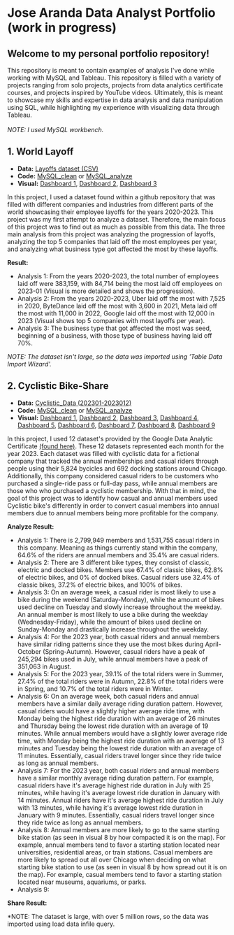 # Jose Aranda Data Analyst Portfolio (work in progress)
## Welcome to my personal portfolio repository! 
This repository is meant to contain examples of analysis I've done while working with MySQL and Tableau. This repository is filled with a variety of projects ranging from solo projects, projects from data analytics certificate courses, and projects inspired by 
YouTube videos. Ultimately, this is meant to showcase my skills and expertise in data analysis and data manipulation using SQL, while highlighting my experience with visualizing data through Tableau. 
<br/> <br/>*NOTE: I used MySQL workbench.*

## 1. World Layoff
- **Data:** [Layoffs dataset (CSV)](World_layoffs_github/layoffs.csv)
- **Code:** [MySQL_clean](World_layoffs_github/world_layoffs_clean.sql) or [MySQL_analyze](World_layoffs_github/world_layoffs_analyze.sql)
- **Visual:** [Dashboard 1](https://public.tableau.com/app/profile/jose.aranda7220/viz/layoff_progression_dash/layoff_progression_visual),
[Dashboard 2](https://public.tableau.com/app/profile/jose.aranda7220/viz/top5_yearly_company_layoffs/top5_yearly_company_layoffs),
[Dashboard 3](https://public.tableau.com/app/profile/jose.aranda7220/viz/business_impacted_most/business_impacted_most)

In this project, I used a dataset found within a github repository that was filled with different companies and industries from different parts of the world showcasing their employee layoffs for the years 2020-2023. This project was my first attempt to analyze a dataset. 
Therefore, the main focus of this project was to find out as much as possible from this data. The three main analysis from this project was analyzing the progression of layoffs, analyzing the top 5 companies that laid off the most employees per year, and analyzing what 
business type got affected the most by these layoffs. 

**Result:** 
- Analysis 1: From the years 2020-2023, the total number of employees laid off were 383,159, with 84,714 being the most laid off employees on 2023-01 (Visual is more detailed and shows the progression).
- Analysis 2: From the years 2020-2023, Uber laid off the most with 7,525 in 2020, ByteDance laid off the most with 3,600 in 2021, Meta laid off the most with 11,000 in 2022, Google laid off the most with 12,000 in 2023 (Visual shows top 5 companies with most layoffs per year).
- Analysis 3: The business type that got affected the most was seed, beginning of a business, with those type of business having laid off 70%.

*NOTE: The dataset isn't large, so the data was imported using 'Table Data Import Wizard'.*

## 2. Cyclistic Bike-Share
- **Data:** [Cyclistic_Data (202301-2023012)](https://divvy-tripdata.s3.amazonaws.com/index.html)
- **Code:** [MySQL_clean](cyclistic_sql_code/coursera_cyclistic_clean.sql) or [MySQL_analyze](cyclistic_sql_code/coursera_cyclistic_analyze.sql)
- **Visual:** [Dashboard 1](https://public.tableau.com/app/profile/jose.aranda7220/viz/company_status_rider/Dashboard1),
[Dashboard 2](https://public.tableau.com/app/profile/jose.aranda7220/viz/total_rideable_type_used/Dashboard1),
[Dashboard 3](https://public.tableau.com/app/profile/jose.aranda7220/viz/bikes_used_daily_visual/Dashboard1),
[Dashboard 4](https://public.tableau.com/app/profile/jose.aranda7220/viz/bikes_used_monthly/Dashboard1),
[Dashboard 5](https://public.tableau.com/app/profile/jose.aranda7220/viz/bikes_used_seasonly/Dashboard1),
[Dashboard 6](https://public.tableau.com/app/profile/jose.aranda7220/viz/avg_ride_daily/avg_ride_daily_vis),
[Dashboard 7](https://public.tableau.com/app/profile/jose.aranda7220/viz/avg_ride_monthly/Dashboard1),
[Dashboard 8](https://public.tableau.com/app/profile/jose.aranda7220/viz/start_station_locations/Dashboard1),
[Dashboard 9](https://public.tableau.com/app/profile/jose.aranda7220/viz/end_station_locations/Dashboard1)


In this project, I used 12 dataset's provided by the Google Data Analytic Certificate [(found here)](https://divvy-tripdata.s3.amazonaws.com/index.html). These 12 datasets represented each month for the year 2023. Each dataset was filled with cyclistic data for a fictional company that tracked the annual memberships and casual riders through people using their 5,824 bycicles and 692 docking stations around Chicago. Additionally, this company considered casual riders to be customers who purchased a single-ride pass or full-day pass, while annual members are those who who purchased a cyclistic membership. With that in mind, the goal of this project was to identify how casual and annual members used Cyclistic bike's differently in order to convert casual members into annual members due to annual members being more profitable for the company.  

**Analyze Result:**
- Analysis 1: There is 2,799,949 members and 1,531,755 casual riders in this company. Meaning as things currently stand within the company, 64.6% of the riders are annual members and 35.4% are casual riders.
- Analysis 2: There are 3 different bike types, they consist of classic, electric and docked bikes. Members use 67.4% of classic bikes, 62.8% of electric bikes, and 0% of docked bikes. Casual riders use 32.4% of classic bikes, 37.2% of electric bikes, and 100% of bikes. 
- Analysis 3: On an average week, a casual rider is most likely to use a bike during the weekend (Saturday-Monday), while the amount of bikes used decline on Tuesday and slowly increase throughout the weekday. An annual member is most likely to use a bike during the weekday (Wednesday-Friday), while the amount of bikes used decline on Sunday-Monday and drastically increase throughout the weekday.  
- Analysis 4: For the 2023 year, both casual riders and annual members have similar riding patterns since they use the most bikes during April-October (Spring-Autumn). However, casual riders have a peak of 245,294 bikes used in July, while annual members have a peak of 351,063 in August.
- Analysis 5: For the 2023 year, 39.1% of the total riders were in Summer, 27.4% of the total riders were in Autumn, 22.8% of the total riders were in Spring, and 10.7% of the total riders were in Winter.
- Analysis 6: On an average week, both casual riders and annual members have a similar daily average riding duration pattern. However, casual riders would have a slightly higher average ride time, with Monday being the highest ride duration with an average of 26 minutes and Thursday being the lowest ride duration with an average of 19 minutes. While annual members would have a slightly lower average ride time, with Monday being the highest ride duration with an average of 13 minutes and Tuesday being the lowest ride duration with an average of 11 minutes. Essentially, casual riders travel longer since they ride twice as long as annual members.
- Analysis 7: For the 2023 year, both casual riders and annual members have a similar monthly average riding duration pattern. For example, casual riders have it's average highest ride duration in July with 25 minutes, while having it's average lowest ride duration in January with 14 minutes. Annual riders have it's average highest ride duration in July with 13 minutes, while having it's average lowest ride duration in January with 9 minutes. Essentially, casual riders travel longer since they ride twice as long as annual members.
- Analysis 8: Annual members are more likely to go to the same starting bike station (as seen in visual 8 by how compacted it is on the map). For example, annual members tend to favor a starting station located near universities, residential areas, or train stations. Casual members are more likely to spread out all over Chicago when deciding on what starting bike station to use (as seen in visual 8 by how spread out it is on the map). For example, casual members tend to favor a starting station located near museums, aquariums, or parks.
- Analysis 9:

**Share Result:**

*NOTE: The dataset is large, with over 5 million rows, so the data was imported using load data infile query. 
